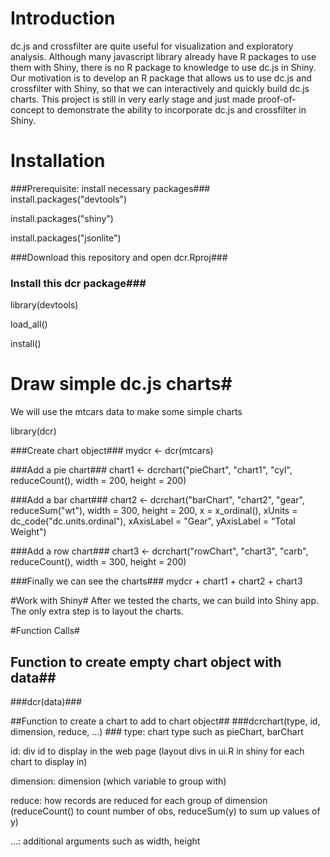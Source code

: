 # Introduction #
dc.js and crossfilter are quite useful for visualization and exploratory analysis. Although many javascript library already have R packages to use them with Shiny, there is no R package to knowledge to use dc.js in Shiny. Our motivation is to develop an R package that allows us to use dc.js and crossfilter with Shiny, so that we can interactively and quickly build dc.js charts. This project is still in very early stage and just made proof-of-concept to demonstrate the ability to incorporate dc.js and crossfilter in Shiny.

# Installation #
###Prerequisite: install necessary packages###
install.packages("devtools")

install.packages("shiny")

install.packages("jsonlite")

###Download this repository and open dcr.Rproj###
### Install this dcr package###
library(devtools)

load_all()

install()

# Draw simple dc.js charts#
We will use the mtcars data to make some simple charts

library(dcr)

###Create chart object###
mydcr <- dcr(mtcars)

###Add a pie chart###
chart1 <- dcrchart("pieChart", "chart1", "cyl", reduceCount(), width = 200, height = 200)

###Add a bar chart###
chart2 <- dcrchart("barChart", "chart2", "gear", reduceSum("wt"), 
                   width = 300, height = 200, x = x_ordinal(), xUnits = dc_code("dc.units.ordinal"),
                   xAxisLabel = "Gear", yAxisLabel = "Total Weight")

###Add a row chart###
chart3 <- dcrchart("rowChart", "chart3", "carb", reduceCount(), width = 300, height = 200)

###Finally we can see the charts###
mydcr + chart1 + chart2 + chart3

#Work with Shiny#
After we tested the charts, we can build into Shiny app. The only extra step is to layout the charts.

#Function Calls#
## Function to create empty chart object with data##
###dcr(data)###

##Function to create a chart to add to chart object##
###dcrchart(type, id, dimension, reduce, ...) ###
type: chart type such as pieChart, barChart

id: div id to display in the web page (layout divs in ui.R in shiny for each chart to display in)

dimension: dimension (which variable to group with)

reduce: how records are reduced for each group of dimension (reduceCount() to count number of obs, reduceSum(y) to sum up values of y)

...: additional arguments such as width, height 
